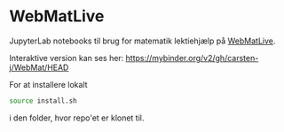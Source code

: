 # WebMatLive

JupyterLab notebooks til brug for matematik lektiehjælp på [WebMatLive](https://www.webmatlive.dk).

Interaktive version kan ses her: https://mybinder.org/v2/gh/carsten-j/WebMat/HEAD

For at installere lokalt 
```sh
source install.sh
```
i den folder, hvor repo'et er klonet til.
